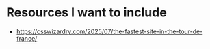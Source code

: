 # Resources I want to include

- https://csswizardry.com/2025/07/the-fastest-site-in-the-tour-de-france/
